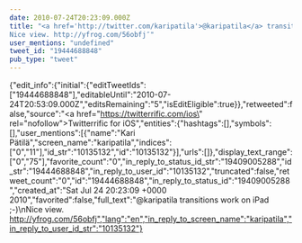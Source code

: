 ```yaml
---
date: 2010-07-24T20:23:09.000Z
title: "<a href='http://twitter.com/karipatila'>@karipatila</a> transitions work on iPad ;-)
Nice view. http://yfrog.com/56obfj″"
user_mentions: "undefined"
tweet_id: "19444688848"
pub_type: "tweet"
---
```

{"edit_info":{"initial":{"editTweetIds":["19444688848"],"editableUntil":"2010-07-24T20:53:09.000Z","editsRemaining":"5","isEditEligible":true}},"retweeted":false,"source":"<a href=\"https://twitterrific.com/ios\" rel=\"nofollow\">Twitterrific for iOS</a>","entities":{"hashtags":[],"symbols":[],"user_mentions":[{"name":"Kari Pätilä","screen_name":"karipatila","indices":["0","11"],"id_str":"10135132","id":"10135132"}],"urls":[]},"display_text_range":["0","75"],"favorite_count":"0","in_reply_to_status_id_str":"19409005288","id_str":"19444688848","in_reply_to_user_id":"10135132","truncated":false,"retweet_count":"0","id":"19444688848","in_reply_to_status_id":"19409005288","created_at":"Sat Jul 24 20:23:09 +0000 2010","favorited":false,"full_text":"@karipatila transitions work on iPad ;-)\nNice view. http://yfrog.com/56obfj","lang":"en","in_reply_to_screen_name":"karipatila","in_reply_to_user_id_str":"10135132"}

